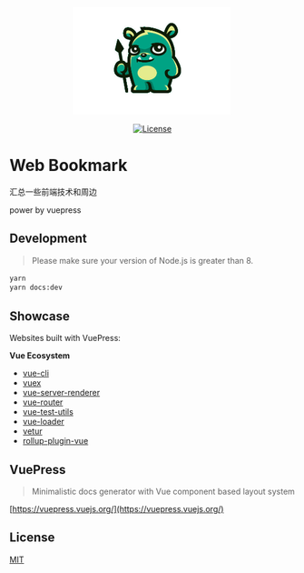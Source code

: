 <p align="center">
  <a href="https://vuepress.vuejs.org/" target="_blank">
    <img width="280" src="https://raw.githubusercontent.com/Neveryu/web-bookmarks/master/docs/.vuepress/public/cute-spear-monster.jpg" alt="logo">
  </a>
</p>

<p align="center">
  <a href="https://github.com/Neveryu/web-bookmarks/blob/master/LICENSE"><img src="https://img.shields.io/npm/l/vuepress.svg" alt="License"></a>
</p>

# Web Bookmark
汇总一些前端技术和周边

power by vuepress

## Development

> Please make sure your version of Node.js is greater than 8.

``` bash
yarn
yarn docs:dev
```
## Showcase

Websites built with VuePress:

**Vue Ecosystem**

* [vue-cli](https://cli.vuejs.org/)
* [vuex](https://vuex.vuejs.org/)
* [vue-server-renderer](https://ssr.vuejs.org/)
* [vue-router](https://router.vuejs.org/)
* [vue-test-utils](https://vue-test-utils.vuejs.org/)
* [vue-loader](https://vue-loader.vuejs.org/)
* [vetur](https://vuejs.github.io/vetur/)
* [rollup-plugin-vue](https://rollup-plugin-vue.vuejs.org/)

## VuePress
> Minimalistic docs generator with Vue component based layout system

[https://vuepress.vuejs.org/](https://vuepress.vuejs.org/)

## License

[MIT](https://github.com/Neveryu/web-bookmarks/blob/master/LICENSE)